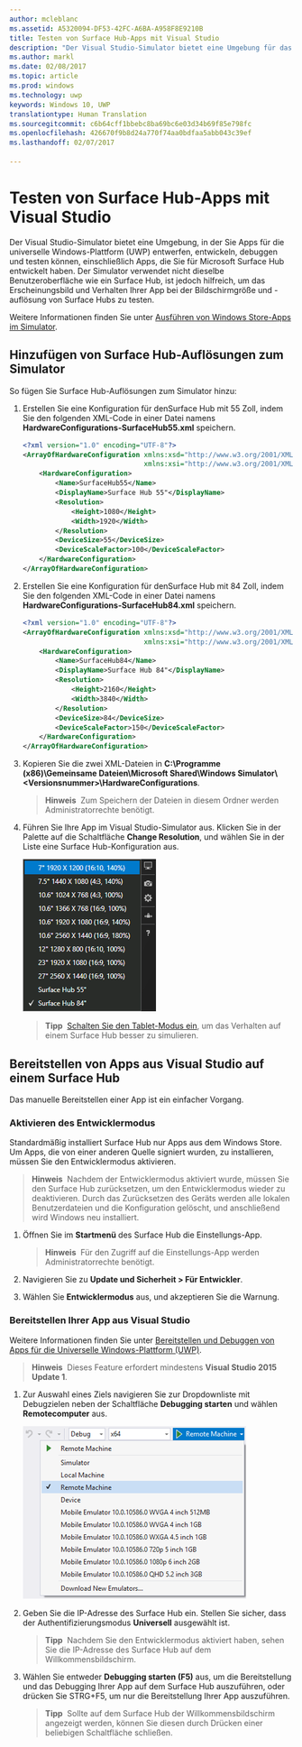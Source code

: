 ```yaml
---
author: mcleblanc
ms.assetid: A5320094-DF53-42FC-A6BA-A958F8E9210B
title: Testen von Surface Hub-Apps mit Visual Studio
description: "Der Visual Studio-Simulator bietet eine Umgebung für das Entwerfen, Entwickeln, Debuggen und Testen von UWP-Apps, einschließlich Apps für Surface Hub."
ms.author: markl
ms.date: 02/08/2017
ms.topic: article
ms.prod: windows
ms.technology: uwp
keywords: Windows 10, UWP
translationtype: Human Translation
ms.sourcegitcommit: c6b64cff1bbebc8ba69bc6e03d34b69f85e798fc
ms.openlocfilehash: 426670f9b8d24a770f74aa0bdfaa5abb043c39ef
ms.lasthandoff: 02/07/2017

---
```


# <a name="test-surface-hub-apps-using-visual-studio"></a>Testen von Surface Hub-Apps mit Visual Studio
Der Visual Studio-Simulator bietet eine Umgebung, in der Sie Apps für die universelle Windows-Plattform (UWP) entwerfen, entwickeln, debuggen und testen können, einschließlich Apps, die Sie für Microsoft Surface Hub entwickelt haben. Der Simulator verwendet nicht dieselbe Benutzeroberfläche wie ein Surface Hub, ist jedoch hilfreich, um das Erscheinungsbild und Verhalten Ihrer App bei der Bildschirmgröße und -auflösung von Surface Hubs zu testen.

Weitere Informationen finden Sie unter [Ausführen von Windows Store-Apps im Simulator](https://msdn.microsoft.com/library/hh441475.aspx).

## <a name="add-surface-hub-resolutions-to-the-simulator"></a>Hinzufügen von Surface Hub-Auflösungen zum Simulator
So fügen Sie Surface Hub-Auflösungen zum Simulator hinzu:

1. Erstellen Sie eine Konfiguration für denSurface Hub mit 55 Zoll, indem Sie den folgenden XML-Code in einer Datei namens **HardwareConfigurations-SurfaceHub55.xml** speichern.  

    ```xml
    <?xml version="1.0" encoding="UTF-8"?>
    <ArrayOfHardwareConfiguration xmlns:xsd="http://www.w3.org/2001/XMLSchema"
                                  xmlns:xsi="http://www.w3.org/2001/XMLSchema-instance">
        <HardwareConfiguration>
            <Name>SurfaceHub55</Name>
            <DisplayName>Surface Hub 55"</DisplayName>
            <Resolution>
                <Height>1080</Height>
                <Width>1920</Width>
            </Resolution>
            <DeviceSize>55</DeviceSize>
            <DeviceScaleFactor>100</DeviceScaleFactor>
        </HardwareConfiguration>
    </ArrayOfHardwareConfiguration>
    ```

2. Erstellen Sie eine Konfiguration für denSurface Hub mit 84 Zoll, indem Sie den folgenden XML-Code in einer Datei namens **HardwareConfigurations-SurfaceHub84.xml** speichern.

    ```xml
    <?xml version="1.0" encoding="UTF-8"?>
    <ArrayOfHardwareConfiguration xmlns:xsd="http://www.w3.org/2001/XMLSchema"
                                  xmlns:xsi="http://www.w3.org/2001/XMLSchema-instance">
        <HardwareConfiguration>
            <Name>SurfaceHub84</Name>
            <DisplayName>Surface Hub 84"</DisplayName>
            <Resolution>
                <Height>2160</Height>
                <Width>3840</Width>
            </Resolution>
            <DeviceSize>84</DeviceSize>
            <DeviceScaleFactor>150</DeviceScaleFactor>
        </HardwareConfiguration>
    </ArrayOfHardwareConfiguration>
    ```

3. Kopieren Sie die zwei XML-Dateien in **C:\Programme (x86)\Gemeinsame Dateien\Microsoft Shared\Windows Simulator\\&lt;Versionsnummer&gt;\HardwareConfigurations**.

   > **Hinweis**&nbsp;&nbsp;Zum Speichern der Dateien in diesem Ordner werden Administratorrechte benötigt.

4. Führen Sie Ihre App im Visual Studio-Simulator aus. Klicken Sie in der Palette auf die Schaltfläche **Change Resolution**, und wählen Sie in der Liste eine Surface Hub-Konfiguration aus.

    ![Auflösungen des Visual Studio-Simulators](images/vs-simulator-resolutions.png)

   > **Tipp**&nbsp;&nbsp;[Schalten Sie den Tablet-Modus ein](http://windows.microsoft.com/windows-10/getstarted-like-a-tablet), um das Verhalten auf einem Surface Hub besser zu simulieren.

## <a name="deploy-apps-to-a-surface-hub-from-visual-studio"></a>Bereitstellen von Apps aus Visual Studio auf einem Surface Hub
Das manuelle Bereitstellen einer App ist ein einfacher Vorgang.

### <a name="enable-developer-mode"></a>Aktivieren des Entwicklermodus
Standardmäßig installiert Surface Hub nur Apps aus dem Windows Store. Um Apps, die von einer anderen Quelle signiert wurden, zu installieren, müssen Sie den Entwicklermodus aktivieren.

> **Hinweis**&nbsp;&nbsp;Nachdem der Entwicklermodus aktiviert wurde, müssen Sie den Surface Hub zurücksetzen, um den Entwicklermodus wieder zu deaktivieren. Durch das Zurücksetzen des Geräts werden alle lokalen Benutzerdateien und die Konfiguration gelöscht, und anschließend wird Windows neu installiert.

1. Öffnen Sie im **Startmenü** des Surface Hub die Einstellungs-App.

   >  **Hinweis**&nbsp;&nbsp;Für den Zugriff auf die Einstellungs-App werden Administratorrechte benötigt.

2. Navigieren Sie zu **Update und Sicherheit > Für Entwickler**.

3. Wählen Sie **Entwicklermodus** aus, und akzeptieren Sie die Warnung.

### <a name="deploy-your-app-from-visual-studio"></a>Bereitstellen Ihrer App aus Visual Studio
Weitere Informationen finden Sie unter [Bereitstellen und Debuggen von Apps für die Universelle Windows-Plattform (UWP)](https://msdn.microsoft.com/windows/uwp/debug-test-perf/deploying-and-debugging-uwp-apps).

   > **Hinweis**&nbsp;&nbsp;Dieses Feature erfordert mindestens **Visual Studio 2015 Update 1**.

1. Zur Auswahl eines Ziels navigieren Sie zur Dropdownliste mit Debugzielen neben der Schaltfläche **Debugging starten** und wählen **Remotecomputer** aus.

    <!--lcap: in your screenshot, you have local machine selected-->

   ![Dropdownliste der Debugziele in Visual Studio](images/vs-debug-target.png)

2. Geben Sie die IP-Adresse des Surface Hub ein. Stellen Sie sicher, dass der Authentifizierungsmodus **Universell** ausgewählt ist.

   > **Tipp**&nbsp;&nbsp;Nachdem Sie den Entwicklermodus aktiviert haben, sehen Sie die IP-Adresse des Surface Hub auf dem Willkommensbildschirm.

3. Wählen Sie entweder **Debugging starten (F5)** aus, um die Bereitstellung und das Debugging Ihrer App auf dem Surface Hub auszuführen, oder drücken Sie STRG+F5, um nur die Bereitstellung Ihrer App auszuführen.

   > **Tipp**&nbsp;&nbsp;Sollte auf dem Surface Hub der Willkommensbildschirm angezeigt werden, können Sie diesen durch Drücken einer beliebigen Schaltfläche schließen.

